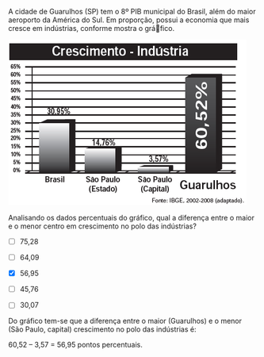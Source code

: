

A cidade de Guarulhos (SP) tem o 8º PIB municipal do Brasil, além do maior aeroporto da América do Sul. Em proporção, possui a economia que mais cresce em indústrias, conforme mostra o gráfico.

![](6fb71bb7-b8c2-325d-e794-9d9d81af0175.png)

Analisando os dados percentuais do gráfico, qual a diferença entre o maior e o menor centro em crescimento no polo das indústrias?



- [ ] 75,28
- [ ] 64,09
- [x] 56,95
- [ ] 45,76
- [ ] 30,07


Do gráfico tem-se que a diferença entre o maior (Guarulhos) e o menor (São Paulo, capital) crescimento no polo das indústrias é:

60,52 – 3,57 = 56,95 pontos percentuais.

        